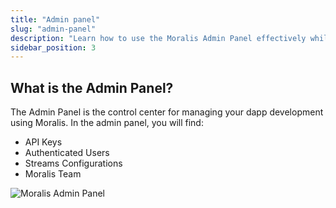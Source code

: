 ```yaml
---
title: "Admin panel"
slug: "admin-panel"
description: "Learn how to use the Moralis Admin Panel effectively while developing your dapps."
sidebar_position: 3
---
```

## What is the Admin Panel?

The Admin Panel is the control center for managing your dapp development using Moralis. In the admin panel, you will find:

- API Keys
- Authenticated Users
- Streams Configurations
- Moralis Team

![Moralis Admin Panel](/img/content/9b911a1-Screen_Shot_2022-11-01_at_17.30.41.png)